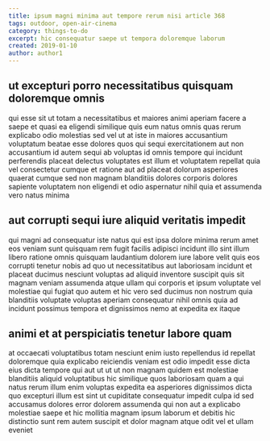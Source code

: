 ```yaml
---
title: ipsum magni minima aut tempore rerum nisi article 368
tags: outdoor, open-air-cinema
category: things-to-do
excerpt: hic consequatur saepe ut tempora doloremque laborum
created: 2019-01-10
author: author1
---
```


## ut excepturi porro necessitatibus quisquam doloremque omnis

qui esse sit ut totam a necessitatibus et maiores animi aperiam facere a saepe et quasi ea eligendi similique quis eum natus omnis quas rerum explicabo odio molestias sed vel ut at iste in maiores accusantium voluptatum beatae esse dolores quos qui sequi exercitationem aut non accusantium id autem sequi ab voluptas id omnis tempore qui incidunt perferendis placeat delectus voluptates est illum et voluptatem repellat quia vel consectetur cumque et ratione aut ad placeat dolorum asperiores quaerat cumque sed non magnam blanditiis dolores corporis dolores sapiente voluptatem non eligendi et odio aspernatur nihil quia et assumenda vero natus minima

## aut corrupti sequi iure aliquid veritatis impedit

qui magni ad consequatur iste natus qui est ipsa dolore minima rerum amet eos veniam sunt quisquam rem fugit facilis adipisci incidunt illo sint illum libero ratione omnis quisquam laudantium dolorem iure labore velit quis eos corrupti tenetur nobis ad quo ut necessitatibus aut laboriosam incidunt et placeat ducimus nesciunt voluptas ad aliquid inventore suscipit quis sit magnam veniam assumenda atque ullam qui corporis et ipsum voluptate vel molestiae qui fugiat quo autem et hic vero sed ducimus non nostrum quia blanditiis voluptate voluptas aperiam consequatur nihil omnis quia ad incidunt possimus tempora et dignissimos nemo at expedita ex itaque

## animi et at perspiciatis tenetur labore quam

at occaecati voluptatibus totam nesciunt enim iusto repellendus id repellat doloremque quia explicabo reiciendis veniam est odio impedit esse dicta eius dicta tempore qui aut ut ut ut non magnam quidem est molestiae blanditiis aliquid voluptatibus hic similique quos laboriosam quam a qui natus rerum illum enim voluptas expedita ea asperiores dignissimos dicta quo excepturi illum est sint ut cupiditate consequatur impedit culpa id sed accusamus dolores error dolorem assumenda qui non aut a explicabo molestiae saepe et hic mollitia magnam ipsum laborum et debitis hic distinctio sunt rem autem suscipit et dolor magnam atque odit vel et ullam eveniet
